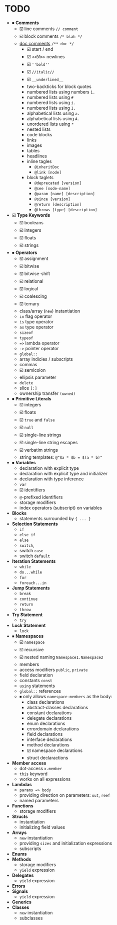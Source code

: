 # TODO

- ⏹ **Comments**
    - ☑️ line comments `// comment`
    - ☑️ block comments `/* blah */`
    - [doc comments][doc-comments] `/** doc */`
        - ☑️ start / end
        - ☑️ `<<BR>>` newlines
        - ☑️ `''bold''`
        - ☑️ `//italic//`
        - ☑️ `__underlined__`
        - two-backticks for block quotes
        - numbered lists using numbers `1.`
        - numbered lists using `#`
        - numbered lists using `i.`
        - numbered lists using `I.`
        - alphabetical lists using `a.`
        - alphabetical lists using `A.`
        - unordered lists using `*`
        - nested lists
        - code blocks
        - links
        - images
        - tables
        - headlines
        - inline tagles
            - `@inheritDoc`
            - `@link [node]`
        - block taglets
            - `@deprecated [version]`
            - `@see [node-name]`
            - `@param [name] [description]`
            - `@since [version]`
            - `@return [description]`
            - `@throws [type] [description]`
- ☑️ **Type Keywords**
    - ☑️ booleans
    - ☑️ integers
    - ☑️ floats
    - ☑️ strings
- ⏹ **Operators**
    - ☑️ assignment
    - ☑️ bitwise
    - ☑️ bitwise-shift
    - ☑️ relational
    - ☑️ logical
    - ☑️ coalescing
    - ☑️ ternary
    - class/array (`new`) instantiation
    - `in` flag operator
    - `is` type operator
    - `as` type operator
    - `sizeof`
    - `typeof`
    - `=>` lambda operator
    - `->` pointer operator
    - `global::`
    - array indicies / subscripts
    - commas
    - ☑️ semicolon
    - ellipsis parameter
    - `delete`
    - slice `[:]`
    - ownership transfer `(owned)`
- ⏹ **Primitive Literals**
    - ☑️ integers
    - ☑️ floats
    - ☑️ `true` and `false`
    - ☑️ `null`
    - ☑️ single-line strings
    - ☑️ single-line string escapes
    - ☑️ verbatim strings
    - string templates: `@"$a * $b = $(a * b)"`
- ⏹ **Variables**
    - declaration with explicit type
    - declaration with explicit type and initializer
    - declaration with type inference
    - `var`
    - ☑️ identifiers
    - `@`-prefixed identifiers
    - storage modifiers
    - index operators (subscript) on variables
- **Blocks**
    - statements surrounded by `{ ... }`
- **Selection Statements**
    - `if`
    - `else if`
    - `else`
    - `switch`,
    - switch `case`
    - switch `default`
- **Iteration Statements**
    - `while`
    - `do...while`
    - `for`
    - `foreach...in`
- **Jump Statements**
    - `break`
    - `continue`
    - `return`
    - `throw`
- **Try Statement**
    - `try`
- **Lock Statement**
    - `lock`
- ⏹ **Namespaces**
    - ☑️ `namespace`
    - ☑️ recursive
    - ☑️ nested naming `Namespace1.Namespace2`
    - members
    - access modifiers `public`, `private`
    - field declaration
    - constants `const`
    - `using` statements
    - `global::` references
    - ⏹ only allows `namespace-members` as the body:
        - class declarations
        - abstract-classes declarations
        - constant declarations
        - delegate declarations
        - enum declarations
        - errordomain declarations
        - field declarations
        - interface declarations
        - method declarations
        - ☑️ namespace declarations
        - struct declaractions
- **Member access**
    - dot-access `x.member`
    - `this` keyword
    - works on all expressions
- **Lambdas**
    - `params => body`
    - providing direction on parameters: `out`, `reef`
    - named parameters
- **Functions**
    - storage modifiers
- **Structs**
    - instantiation
    - initializing field values
- **Arrays**
    - `new` instantiation
    - providing `sizes` and initialization expressions
    - subscripts
- **Enums**
- **Methods**
    - storage modifiers
    - `yield` expression
- **Delegates**
    - `yield` expression
- **Errors**
- **Signals**
    - `yield` expression
- **Generics**
- **Classes**
    - `new` instantiation
    - subclasses


[doc-comments]: https://valadoc.org/markup.htm
